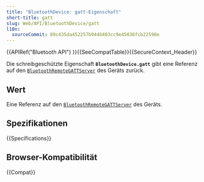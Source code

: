 ```yaml
---
title: "BluetoothDevice: gatt-Eigenschaft"
short-title: gatt
slug: Web/API/BluetoothDevice/gatt
l10n:
  sourceCommit: 89c435da452257b944b403cc9e45036fcb22590e
---
```


{{APIRef("Bluetooth API") }}{{SeeCompatTable}}{{SecureContext_Header}}

Die schreibgeschützte Eigenschaft **`BluetoothDevice.gatt`** gibt eine Referenz auf den [`BluetoothRemoteGATTServer`](/de/docs/Web/API/BluetoothRemoteGATTServer) des Geräts zurück.

## Wert

Eine Referenz auf den [`BluetoothRemoteGATTServer`](/de/docs/Web/API/BluetoothRemoteGATTServer) des Geräts.

## Spezifikationen

{{Specifications}}

## Browser-Kompatibilität

{{Compat}}

